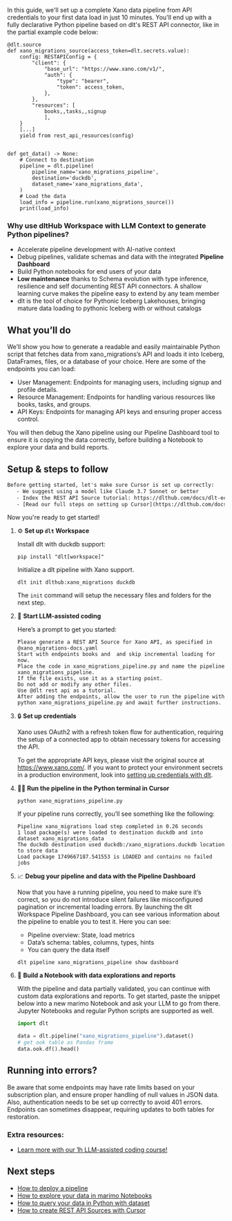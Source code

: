 In this guide, we'll set up a complete Xano data pipeline from API credentials to your first data load in just 10 minutes. You'll end up with a fully declarative Python pipeline based on dlt's REST API connector, like in the partial example code below:

```python-outcome
@dlt.source
def xano_migrations_source(access_token=dlt.secrets.value):
    config: RESTAPIConfig = {
        "client": {
            "base_url": "https://www.xano.com/v1/",
            "auth": {
                "type": "bearer",
                "token": access_token,
            },
        },
        "resources": [
            books,,tasks,,signup
            ],
    }
    [...]
    yield from rest_api_resources(config)


def get_data() -> None:
    # Connect to destination
    pipeline = dlt.pipeline(
        pipeline_name='xano_migrations_pipeline',
        destination='duckdb',
        dataset_name='xano_migrations_data', 
    )
    # Load the data
    load_info = pipeline.run(xano_migrations_source())
    print(load_info) 
```

### Why use dltHub Workspace with LLM Context to generate Python pipelines?

- Accelerate pipeline development with AI-native context
- Debug pipelines, validate schemas and data with the integrated **Pipeline Dashboard**
- Build Python notebooks for end users of your data
- **Low maintenance** thanks to Schema evolution with type inference, resilience and self documenting REST API connectors. A shallow learning curve makes the pipeline easy to extend by any team member
- dlt is the tool of choice for Pythonic Iceberg Lakehouses, bringing mature data loading to pythonic Iceberg with or without catalogs

## What you’ll do

We’ll show you how to generate a readable and easily maintainable Python script that fetches data from xano_migrations’s API and loads it into Iceberg, DataFrames, files, or a database of your choice. Here are some of the endpoints you can load:

- User Management: Endpoints for managing users, including signup and profile details.
- Resource Management: Endpoints for handling various resources like books, tasks, and groups.
- API Keys: Endpoints for managing API keys and ensuring proper access control.

You will then debug the Xano pipeline using our Pipeline Dashboard tool to ensure it is copying the data correctly, before building a Notebook to explore your data and build reports.

## Setup & steps to follow

```default
Before getting started, let's make sure Cursor is set up correctly:
   - We suggest using a model like Claude 3.7 Sonnet or better
   - Index the REST API Source tutorial: https://dlthub.com/docs/dlt-ecosystem/verified-sources/rest_api/ and add it to context as **@dlt rest api**
   - [Read our full steps on setting up Cursor](https://dlthub.com/docs/dlt-ecosystem/llm-tooling/cursor-restapi#23-configuring-cursor-with-documentation)
```

Now you're ready to get started!

1. ⚙️ **Set up `dlt` Workspace**
    
    Install dlt with duckdb support:
    ```shell
    pip install "dlt[workspace]"
    ```

    Initialize a dlt pipeline with Xano support.
    ```shell
    dlt init dlthub:xano_migrations duckdb
    ```

    The `init` command will setup the necessary files and folders for the next step.
    
2. 🤠 **Start LLM-assisted coding**
    
    Here’s a prompt to get you started:
    
    ```prompt
    Please generate a REST API Source for Xano API, as specified in @xano_migrations-docs.yaml 
    Start with endpoints books and  and skip incremental loading for now. 
    Place the code in xano_migrations_pipeline.py and name the pipeline xano_migrations_pipeline. 
    If the file exists, use it as a starting point. 
    Do not add or modify any other files. 
    Use @dlt rest api as a tutorial. 
    After adding the endpoints, allow the user to run the pipeline with python xano_migrations_pipeline.py and await further instructions.
    ```

    
3. 🔒 **Set up credentials** 
    
    Xano uses OAuth2 with a refresh token flow for authentication, requiring the setup of a connected app to obtain necessary tokens for accessing the API.
    
    To get the appropriate API keys, please visit the original source at https://www.xano.com/.
    If you want to protect your environment secrets in a production environment, look into [setting up credentials with dlt](https://dlthub.com/docs/walkthroughs/add_credentials).
    
4. 🏃‍♀️ **Run the pipeline in the Python terminal in Cursor**
    
    ```shell
    python xano_migrations_pipeline.py
    ```
    
    If your pipeline runs correctly, you’ll see something like the following:
    
    ```shell
    Pipeline xano_migrations load step completed in 0.26 seconds
    1 load package(s) were loaded to destination duckdb and into dataset xano_migrations_data
    The duckdb destination used duckdb:/xano_migrations.duckdb location to store data
    Load package 1749667187.541553 is LOADED and contains no failed jobs
    ```
    
5. 📈 **Debug your pipeline and data with the Pipeline Dashboard**

    Now that you have a running pipeline, you need to make sure it’s correct, so you do not introduce silent failures like misconfigured pagination or incremental loading errors. By launching the dlt Workspace Pipeline Dashboard, you can see various information about the pipeline to enable you to test it. Here you can see:
    - Pipeline overview: State, load metrics
    - Data’s schema: tables, columns, types, hints
    - You can query the data itself
    
    ```shell
    dlt pipeline xano_migrations_pipeline show dashboard
    ```
    
6. 🐍 **Build a Notebook with data explorations and reports**

    With the pipeline and data partially validated, you can continue with custom data explorations and reports. To get started, paste the snippet below into a new marimo Notebook and ask your LLM to go from there. Jupyter Notebooks and regular Python scripts are supported as well.

    
    ```python
    import dlt

   data = dlt.pipeline("xano_migrations_pipeline").dataset()
   # get ook table as Pandas frame
   data.ook.df().head()
    ```

## Running into errors?

Be aware that some endpoints may have rate limits based on your subscription plan, and ensure proper handling of null values in JSON data. Also, authentication needs to be set up correctly to avoid 401 errors. Endpoints can sometimes disappear, requiring updates to both tables for restoration.

### Extra resources:

- [Learn more with our 1h LLM-assisted coding course!](https://www.youtube.com/watch?v=GGid70rnJuM)

## Next steps

- [How to deploy a pipeline](https://dlthub.com/docs/walkthroughs/deploy-a-pipeline)
- [How to explore your data in marimo Notebooks](https://dlthub.com/docs/general-usage/dataset-access/marimo)
- [How to query your data in Python with dataset](https://dlthub.com/docs/general-usage/dataset-access/dataset)
- [How to create REST API Sources with Cursor](https://dlthub.com/docs/dlt-ecosystem/llm-tooling/cursor-restapi)

